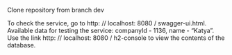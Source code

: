 Clone repository from branch dev

To check the service, go to http: // localhost: 8080 / swagger-ui.html. 
Available data for testing the service: companyId - 1136, name - “Katya”. 
Use the link http: // localhost: 8080 / h2-console to view the contents of the database.
